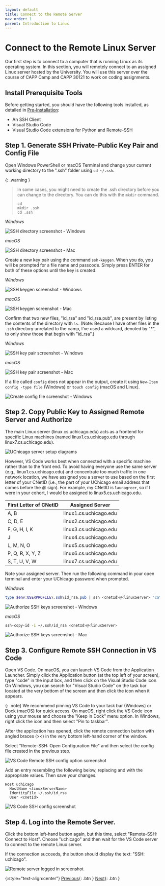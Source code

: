 ```yaml
---
layout: default
title: Connect to the Remote Server
nav_order: 1
parent: Introduction to Linux
---
```


# Connect to the Remote Linux Server

Our first step is to connect to a computer that is running Linux as its operating system. In this section, you will remotely connect to an assigned Linux server hosted by the University. You will use this server over the course of CAPP Camp and CAPP 30121 to work on coding assignments.

## Install Prerequisite Tools

Before getting started, you should have the following tools installed, as detailed in [Pre-Installation](../pre-installation/index.md):

- An SSH Client
- Visual Studio Code
- Visual Studio Code extensions for Python and Remote-SSH

## Step 1. Generate SSH Private-Public Key Pair and Config File

Open Windows PowerShell or macOS Terminal and change your current working directory to the ".ssh" folder using `cd ~/.ssh`.

{: .warning }
> In some cases, you might need to create the .ssh directory before you can change to the directory. You can do this with the `mkdir` command.
>
> ```
> cd
> mkdir .ssh
> cd .ssh
> ```

_Windows_

![SSH directory screenshot - Windows](../assets/img/connect-remote-windows-1.png)

_macOS_

![SSH directory screenshot - Mac](../assets/img/cd-ssh-mac.png)

Create a new key pair using the command `ssh-keygen`. When you do, you will be prompted for a file name and passcode. Simply press ENTER for both of these options until the key is created.

_Windows_

![SSH keygen screenshot - Windows](../assets/img/connect-remote-windows-2.png)

_macOS_

![SSH keygen screenshot - Mac](../assets/img/ssh-keygen-mac.png)

Confirm that two new files, "id_rsa" and "id_rsa.pub", are present by listing the contents of the directory with `ls`. (Note: Because I have other files in the `.ssh` directory unrelated to the camp, I've used a wildcard, denoted by "*",  to only show those that begin with "id_rsa".)

_Windows_

![SSH key pair screenshot - Windows](../assets/img/connect-remote-windows-3.png)

_macOS_

![SSH key pair screenshot - Mac](../assets/img/ls-id-rsa-mac.png)

If a file called `config` does not appear in the output, create it using `New-Item config -type file` (Windows) or `touch config` (macOS and Linux).

![Create config file screenshot - Windows](../assets/img/connect-remote-windows-4.png)

## Step 2. Copy Public Key to Assigned Remote Server and Authorize

The main Linux server (linux.cs.uchicago.edu) acts as a frontend for specific Linux machines (named linux1.cs.uchicago.edu through linux7.cs.uchicago.edu).

![UChicago server setup diagrams](../assets/img/connect-remote-server-setup-1.png)

However, VS Code works best when connected with a specific machine rather than to the front end. To avoid having everyone use the same server (e.g., linux1.cs.uchicago.edu) and concentrate too much traffic in one network location, we have assigned you a server to use based on the first letter of your CNetID (i.e., the part of your UChicago email address that comes before the @ sign). For example, my CNetID is `launagreer`, so if I were in your cohort, I would be assigned to linux5.cs.uchicago.edu.

|First Letter of CNetID|Assigned Server|
|---|---|
|A, B|linux1.cs.uchicago.edu|
|C, D, E|linux2.cs.uchicago.edu|
|F, G, H, I, K|linux3.cs.uchicago.edu| 
|J|linux4.cs.uchicago.edu|
|L, M, N, O|linux5.cs.uchicago.edu|
|P, Q, R, X, Y, Z|linux6.cs.uchicago.edu|
|S, T, U, V, W|linux7.cs.uchicago.edu|

Note your assigned server. Then run the following command in your open terminal and enter your UChicago password when prompted.

_Windows_

```powershell
type $env:USERPROFILE\.ssh\id_rsa.pub | ssh <cnetId>@<linuxServer> "cat >> .ssh/authorized_keys”
```

![Authorize SSH keys screenshot - Windows](../assets/img/connect-remote-windows-5.png)

_macOS_

```bash
ssh-copy-id -i ~/.ssh/id_rsa <cnetId>@<linuxServer>
```

![Authorize SSH keys screenshot - Mac](../assets/img/ssh-copy-id-mac.png)

## Step 3. Configure Remote SSH Connection in VS Code

Open VS Code. On macOS, you can launch VS Code from the Application Launcher. Simply click the Application button (at the top left of your screen), type "code" in the input box, and then click on the Visual Studio Code icon. On Windows, you can search for "Visual Studio Code" on the task bar located at the very bottom of the screen and then click the icon when it appears.

{: .note}
We recommend pinning VS Code to your task bar (Windows) or Dock (macOS) for quick access. On macOS, right click the VS Code icon using your mouse and choose the "Keep in Dock" menu option.  In Windows, right click the icon and then select "Pin to taskbar".

After the application has opened, click the remote connection button with angled braces (><) in the very bottom left-hand corner of the window.

Select "Remote-SSH: Open Configuration File" and then select the config file created in the previous step.

![VS Code Remote SSH config option screenshot](../assets/img/connect-remote-vs-code-1.png)

Add an entry resembling the following below, replacing <linuxServer> and <cnetId> with the appropriate values. Then save your changes.

```
Host uchicago
  HostName <linuxServerName>
  IdentityFile ~/.ssh/id_rsa
  User <cnetId>
```

![VS Code SSH config screenshot ](../assets/img/connect-remote-vs-code-2.png)

## Step 4. Log into the Remote Server.

Click the bottom left-hand button again, but this time, select "Remote-SSH: Connect to Host". Choose "uchicago" and then wait for the VS Code server to connect to the remote Linux server.

If the connection succeeds, the button should display the text: "SSH: uchicago".

![Remote server logged in screenshot](../assets/img/connect-remote-vs-code-3.png)

{:style="text-align:center"}
[Previous](./index.html){: .btn } [Next](./2-vs-code-layout.html){: .btn }
